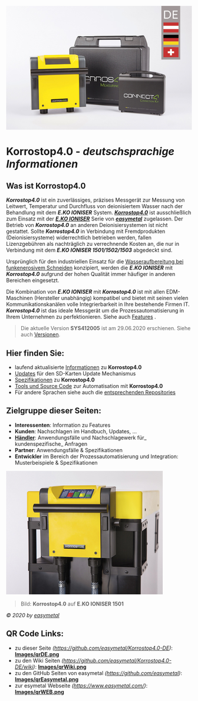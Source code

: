 ![Bild](Images/Korrostop4.0de.jpg)

# **Korrostop4.0** - _deutschsprachige Informationen_

## Was ist **Korrostop4.0**

_**Korrostop4.0**_ ist ein zuverlässiges, präzises Messgerät zur Messung von Leitwert, Temperatur und Durchfluss von deionisiertem Wasser nach der Behandlung mit dem _**E.KO IONISER**_ System. [_**Korrostop4.0**_](https://www.easymetal.com/produkte/korrostop40) ist ausschließlich zum Einsatz mit der [_**E.KO IONISER**_](https://www.easymetal.com/produkte/eko-ioniser) Serie von [_**easymetal**_](https://www.easymetal.com/) zugelassen. Der Betrieb von _**Korrostop4.0**_ an anderen Deionisiersystemen ist nicht gestattet. Sollte _**Korrostop4.0**_ in Verbindung mit Fremdprodukten (Deionisiersysteme) widerrechtlich betrieben werden, fallen Lizenzgebühren als nachträglich zu verrechnende Kosten an, die nur in Verbindung mit dem _**E.KO IONISER 1501/1502/1503**_ abgedeckt sind.

Ursprünglich für den industriellen Einsatz für die [Wasseraufbereitung bei funkenerosivem Schneiden](https://www.easymetal.com/branchenloesungen/edm-funkenerosion) konzipiert, werden die _**E.KO IONISER**_ mit _**Korrostop4.0**_ aufgrund der hohen Qualität immer häufiger in anderen Bereichen eingesetzt.

Die Kombination von _**E.KO IONISER**_ mit _**Korrostop4.0**_ ist mit allen EDM-Maschinen (Hersteller unabhängig) kompatibel und bietet mit seinen vielen Kommunikationskanälen volle Integrierbarkeit in Ihre bestehende Firmen IT. _**Korrostop4.0**_ ist das ideale Messgerät um die Prozessautomatisierung in Ihrem Unternehmen zu perfektionieren. Siehe auch [Features](../../wiki/Alle-Features) .

> Die aktuelle Version **SYS412005** ist am 29.06.2020 erschienen. Siehe auch [Versionen](../../wiki/Versionen).

## Hier finden Sie:
* laufend aktualisierte [Informationen](../../wiki) zu **Korrostop4.0**
* [Updates](Updates) für den SD-Karten Update Mechanismus
* [Spezifikationen](../../wiki) zu **Korrostop4.0**
* [Tools und Source Code](IntegrationSamples) zur Automatisation mit **Korrostop4.0**
* Für andere Sprachen siehe auch die [entsprechenden Repositories](https://github.com/easymetal?tab=repositories)

## Zielgruppe dieser Seiten:
* **Interessenten**: Information zu Features
* **Kunden**: Nachschlagen im Handbuch, Updates, ...
* **[Händler](https://www.easymetal.com/wasseraufbereitung-haendlersuche)**: Anwendungsfälle und Nachschlagewerk für_ kundenspezifische_ Anfragen
* **Partner**: Anwendungsfälle & Spezifikationen
* **Entwickler** im Bereich der Prozessautomatisierung und Integration: Musterbeispiele & Spezifikationen

![Bild](Images/K4-head1.jpg)
> Bild: **Korrostop4.0** auf **E.KO IONISER 1501** 

_© 2020 by [easymetal](https://www.easymetal.com/)_

## QR Code Links:
* zu dieser Seite _(https://github.com/easymetal/Korrostop4.0-DE)_: **[Images/qrDE.png](Images/qrDE.png)**
* zu den Wiki Seiten _(https://github.com/easymetal/Korrostop4.0-DE/wiki)_: **[Images/qrWiki.png](Images/qrWiki.png)**
* zu den GitHub Seiten von easymetal _(https://github.com/easymetal)_: **[Images/qrEasymetal.png](Images/qrEasymetal.png)**
* zur esymetal Webseite _(https://www.easymetal.com/)_: **[Images/qrWEB.png](Images/qrWEB.png)**
